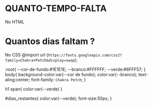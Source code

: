 # QUANTO-TEMPO-FALTA
No HTML
<DOCTYPE html>
<html lang= "pt-br">
<head>
   <meta charset="UTF-8">
   <meta name="viewport" content="width=device-widht, initial-scale=1.0">
   <title>Quantos dias faltam?</title>
   <link rel="stylesheet" href="style.css">
<head>
<body>
   <h1>Quantos dias faltam <span> ? </span></h1>
   <p id="dias_restantes"></p>
   <script src="main.js"></script>
</body>   
</html>

No CSS
@import
url (`https://fonts.googleapis.com/css2?family=Chakra+Petch&display=swap`);

:root{
   --cor-de-fundo:#1E1E1E;
   --branco:#FFFFFF;
   --verde:#6FFF57;
}
body{
   background-color:var(--cor de fundo);
   color:var(--branco);
   text-aling:center;
   font-family: `Chakra Petch`;
}

h1 span{
   color:var(--verde)
}

#dias_restantes{
   color:var(--verde);
   font-size:50px;
}